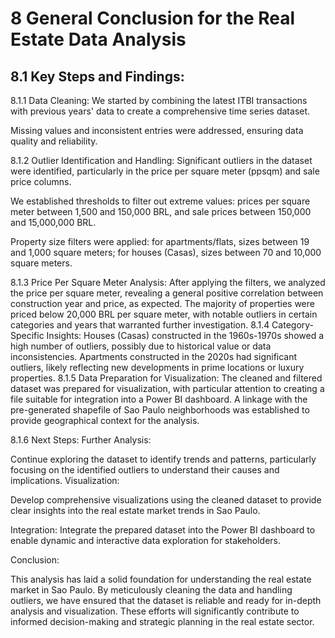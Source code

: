 # 8  General Conclusion for the Real Estate Data Analysis

## 8.1  Key Steps and Findings:

8.1.1  Data Cleaning:
We started by combining the latest ITBI transactions with previous years' data to create a comprehensive time series dataset.

Missing values and inconsistent entries were addressed, ensuring data quality and reliability.

8.1.2  Outlier Identification and Handling:
Significant outliers in the dataset were identified, particularly in the price per square meter (ppsqm) and sale price columns.

We established thresholds to filter out extreme values: prices per square meter between 1,500 and 150,000 BRL, and sale prices between 150,000 and 15,000,000 BRL.

Property size filters were applied: for apartments/flats, sizes between 19 and 1,000 square meters; for houses (Casas), sizes between 70 and 10,000 square meters.

8.1.3  Price Per Square Meter Analysis:
After applying the filters, we analyzed the price per square meter, revealing a general positive correlation between construction year and price, as expected.
The majority of properties were priced below 20,000 BRL per square meter, with notable outliers in certain categories and years that warranted further investigation.
8.1.4  Category-Specific Insights:
Houses (Casas) constructed in the 1960s-1970s showed a high number of outliers, possibly due to historical value or data inconsistencies.
Apartments constructed in the 2020s had significant outliers, likely reflecting new developments in prime locations or luxury properties.
8.1.5  Data Preparation for Visualization:
The cleaned and filtered dataset was prepared for visualization, with particular attention to creating a file suitable for integration into a Power BI dashboard. A linkage with the pre-generated shapefile of Sao Paulo neighborhoods was established to provide geographical context for the analysis.

8.1.6  Next Steps:
Further Analysis:

Continue exploring the dataset to identify trends and patterns, particularly focusing on the identified outliers to understand their causes and implications.
Visualization:

Develop comprehensive visualizations using the cleaned dataset to provide clear insights into the real estate market trends in Sao Paulo.

Integration: Integrate the prepared dataset into the Power BI dashboard to enable dynamic and interactive data exploration for stakeholders.

Conclusion:

This analysis has laid a solid foundation for understanding the real estate market in Sao Paulo. By meticulously cleaning the data and handling outliers, we have ensured that the dataset is reliable and ready for in-depth analysis and visualization. These efforts will significantly contribute to informed decision-making and strategic planning in the real estate sector.
